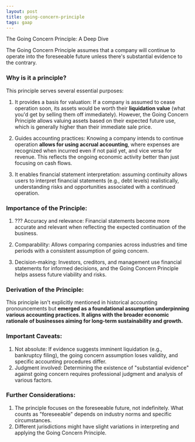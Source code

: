 ```yaml
---
layout: post
title: going-concern-principle
tags: gaap
--- 
```



The Going Concern Principle: A Deep Dive

The Going Concern Principle assumes that a company will continue to operate into the foreseeable future unless there's substantial evidence to the contrary.

### Why is it a principle?

This principle serves several essential purposes:

1. It provides a basis for valuation: If a company is assumed to cease operation soon, its assets would be worth their **liquidation value** (what you'd get by selling them off immediately). However, the Going Concern Principle allows valuing assets based on their expected future use, which is generally higher than their immediate sale price.

1. Guides accounting practices: Knowing a company intends to continue operation **allows for using accrual accounting**, where expenses are recognized when incurred even if not paid yet, and vice versa for revenue. This reflects the ongoing economic activity better than just focusing on cash flows.

1. It enables financial statement interpretation: assuming continuity allows users to interpret financial statements (e.g., debt levels) realistically, understanding risks and opportunities associated with a continued operation.

### Importance of the Principle:

1. ??? Accuracy and relevance: Financial statements become more accurate and relevant when reflecting the expected continuation of the business.

1. Comparability: Allows comparing companies across industries and time periods with a consistent assumption of going concern.

1. Decision-making: Investors, creditors, and management use financial statements for informed decisions, and the Going Concern Principle helps assess future viability and risks.

### Derivation of the Principle:

This principle isn't explicitly mentioned in historical accounting pronouncements but **emerged as a foundational assumption underpinning various accounting practices. It aligns with the broader economic rationale of businesses aiming for long-term sustainability and growth.**

### Important Caveats:

1. Not absolute: If evidence suggests imminent liquidation (e.g., bankruptcy filing), the going concern assumption loses validity, and specific accounting procedures differ.
1. Judgment involved: Determining the existence of "substantial evidence" against going concern requires professional judgment and analysis of various factors.

### Further Considerations:

1. The principle focuses on the foreseeable future, not indefinitely. What counts as "foreseeable" depends on industry norms and specific circumstances.
1. Different jurisdictions might have slight variations in interpreting and applying the Going Concern Principle.


